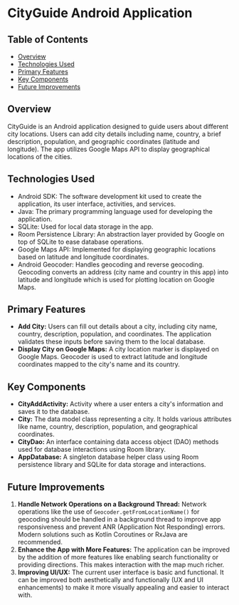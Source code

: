 # CityGuide Android Application

## Table of Contents

- [Overview](#overview)
- [Technologies Used](#technologies-used)
- [Primary Features](#primary-features)
- [Key Components](#key-components)
- [Future Improvements](#future-improvements)

## Overview

CityGuide is an Android application designed to guide users about different city locations. Users can add city details including name, country, a brief description, population, and geographic coordinates (latitude and longitude). The app utilizes Google Maps API to display geographical locations of the cities.

## Technologies Used

- Android SDK: The software development kit used to create the application, its user interface, activities, and services.
- Java: The primary programming language used for developing the application.
- SQLite: Used for local data storage in the app.
- Room Persistence Library: An abstraction layer provided by Google on top of SQLite to ease database operations.
- Google Maps API: Implemented for displaying geographic locations based on latitude and longitude coordinates.
- Android Geocoder: Handles geocoding and reverse geocoding. Geocoding converts an address (city name and country in this app) into latitude and longitude which is used for plotting location on Google Maps.

## Primary Features

- **Add City:** Users can fill out details about a city, including city name, country, description, population, and coordinates. The application validates these inputs before saving them to the local database.
- **Display City on Google Maps:** A city location marker is displayed on Google Maps. Geocoder is used to extract latitude and longitude coordinates mapped to the city's name and its country.

## Key Components

- **CityAddActivity:** Activity where a user enters a city's information and saves it to the database.
- **City:** The data model class representing a city. It holds various attributes like name, country, description, population, and geographical coordinates.
- **CityDao:** An interface containing data access object (DAO) methods used for database interactions using Room library.
- **AppDatabase:** A singleton database helper class using Room persistence library and SQLite for data storage and interactions.

## Future Improvements

1. **Handle Network Operations on a Background Thread:** Network operations like the use of `Geocoder.getFromLocationName()` for geocoding should be handled in a background thread to improve app responsiveness and prevent ANR (Application Not Responding) errors. Modern solutions such as Kotlin Coroutines or RxJava are recommended.
2. **Enhance the App with More Features:** The application can be improved by the addition of more features like enabling search functionality or providing directions. This makes interaction with the map much richer.
3. **Improving UI/UX:** The current user interface is basic and functional. It can be improved both aesthetically and functionally (UX and UI enhancements) to make it more visually appealing and easier to interact with.
